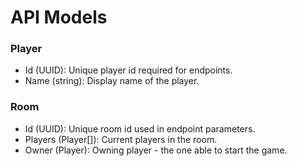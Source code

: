 # API Models
### Player
- Id (UUID): Unique player id required for endpoints.
- Name (string): Display name of the player.
### Room
- Id (UUID): Unique room id used in endpoint parameters. 
- Players (Player[]): Current players in the room.
- Owner (Player): Owning player - the one able to start the game. 
 
